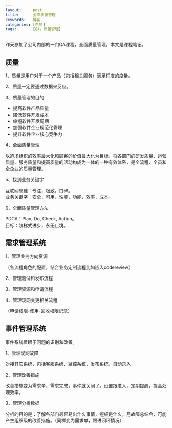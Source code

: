 ```yaml
---
layout:     post
title:      全面质量管理   
keywords:   博客
categories: [杂项]
tags:	    [QA，质量管理]
---
```

昨天参加了公司内部的一门QA课程，全面质量管理。本文是课程笔记。  

## 质量   

1、质量是用户对于一个产品（包括相关服务）满足程度的度量。

2、质量一定要通过数据来反应。  

3、质量管理的目的 

* 提高软件产品质量
* 降低软件开发成本
* 缩短软件开发周期
* 加强软件企业规范化管理
* 提升软件企业核心竞争力

4、全面质量管理  

以追求组织的效率最大化和顾客的价值最大化为目标，将各部门的研发质量、运营质量、服务质量和提高质量的活动构成为一体的一种有效体系，是全流程、全员和全企业的质量管理。  

5、找到业务关键字  

互联网思维：专注，极致，口碑。    
业务关键字：安全，可用，性能，功能，效率，成本。  

6、全面质量管理方法  

PDCA：Plan, Do, Check, Action。    
目标：阶梯式进步，永无止境。  

## 需求管理系统  

1、管理业务方向资源 

（各流程角色的配置，结合业务定制流程比如嵌入codereview）   

2、管理测试和发布流程  

3、管理资源和申请流程  

4、管理现网变更相关流程 

（申请权限-使用-回收权限记录）

## 事件管理系统    

事件系统着眼于问题的识别和改善。  

1、管理现网故障  

对接其它系统，包括客服系统、监控系统、发布系统，自动录入     
 
2、管理改善措施   

改善措施变为需求单，需求完成，事件就关闭了。设置跟进人，定期提醒，提高处理效率。    

3、管理分析数据    

分析的目的是：了解各部门最容易出什么事情，短板是什么。月故障总结会，可能产生组织级的改善措施。（同样变为需求单，跟进闭环情况）  


